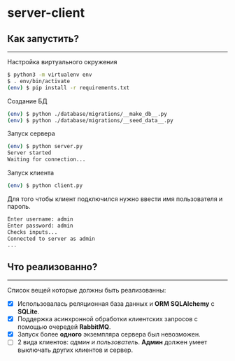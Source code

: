 # server-client

## Как запустить?

---

Настройка виртуального окружения

```bash
$ python3 -m virtualenv env
$ . env/bin/activate
(env) $ pip install -r requirements.txt
```

Создание БД

```bash
(env) $ python ./database/migrations/__make_db__.py
(env) $ python ./database/migrations/__seed_data__.py
```

Запуск сервера

```bash
(env) $ python server.py
Server started
Waiting for connection...
```

Запуск клиента

```bash
(env) $ python client.py
```

Для того чтобы клиент подключился нужно ввести имя пользователя и пароль.  

```bash
Enter username: admin
Enter password: admin
Checks inputs...
Connected to server as admin
...
```

## Что реализованно?

---

Список вещей которые должны быть реализованны:

- [X] Использовалась реляционная база данных и **ORM SQLAlchemy** с **SQLite**.
- [X] Поддержка асинхронной обработки клиентских запросов с помощью очередей **RabbitMQ**.
- [X] Запуск более **одного** экземпляра сервера был невозможен.
- [ ] 2 вида клиентов: *админ и пользователь*. **Админ** должен умеет выключать других клиентов и сервер.
